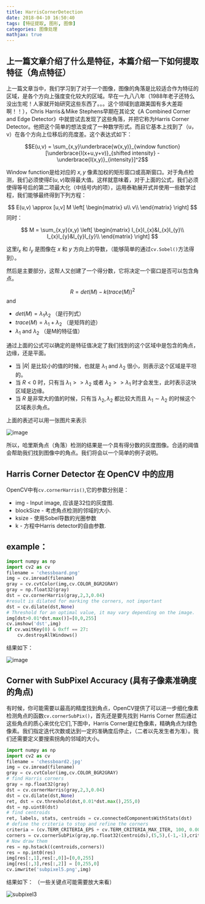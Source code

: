 ```yaml
---
title: HarrisCornerDetection
date: 2018-04-10 16:50:40
tags: [特征提取, 图形, 图像]
categories: 图像处理
mathjax: true
---
```

## 上一篇文章介绍了什么是特征，本篇介绍一下如何提取特征（角点特征）
上一篇文章当中，我们学习到了对于一个图像，图像的角落是比较适合作为特征的区域，是各个方向上强度变化较大的区域。早在一九八八年（1988年老子还特么没出生呢！人家就开始研究这些东西了。。。这个领域到底跟美国有多大差距啊！！），Chris Harris＆Mike Stephens早期在其论文《A Combined Corner and Edge Detector》中就尝试去发现了这些角落，并把它称为Harris Corner Detector。他把这个简单的想法变成了一种数学形式。而且它基本上找到了（u，v）在各个方向上位移后的亮度差。这个表达式如下：

$$E(u,v) = \sum_{x,y}\underbrace{w(x,y)}_{window function}[\underbrace{I(x+u,y+v)}_{shifted intensity} - \underbrace{I(x,y)}_{intensity}]^2$$

Window function是给对应的 $x,y$ 像素加权的矩形窗口或高斯窗口。对于角点检测，我们必须使得$E(u,v)$取得最大值。这样就意味着，对于上面的公式，我们必须使得等号后的第二项最大化（中括号内的项），运用泰勒展开式并使用一些数学过程，我们能够最终得到下列方程：

$$
E(u,v) \approx [u,v] M
\left[
 \begin{matrix}
   u\\
   v\\
  \end{matrix}
\right]
$$
同时：

$$
M = \sum_{x,y}(x,y)
\left[
 \begin{matrix}
   I_{x}I_{x}&I_{x}I_{y}\\
   I_{x}I_{y}&I_{y}I_{y}\\
  \end{matrix}
\right]
$$

这里$I_{x}$ 和 $I_{y}$ 是图像在 $x$ 和 $y$ 方向上的导数，（能够简单的通过``cv.Sobel()``方法得到）。

然后是主要部分，这帮人又创建了一个得分数，它将决定一个窗口是否可以包含角点。

$$
R = det(M) - k(trace(M))^2
$$
and
* $det(M) = \lambda_{1}\lambda_{2}$  （是行列式）
* $trace(M) = \lambda_{1} + \lambda_{2}$ （是矩阵的迹）
* $\lambda_{1}$ and $\lambda_{2}$ （是M的特征值）

通过上面的公式可以确定的是特征值决定了我们找到的这个区域中是包含的角点，边缘，还是平面。

* 当 $|R|$ 是比较小的值的时候，也就是 $\lambda_{1}$ and $\lambda_{2}$ 很小，则表示这个区域是平坦的。
* 当 $R < 0$ 时，只有当 $\lambda_{1} >> \lambda_{2}$ 或者 $\lambda_{2} >> \lambda_{1}$ 时才会发生，此时表示这块区域是边缘。
* 当 $R$ 是非常大的值的时候，只有当 $\lambda_{2}, \lambda_{2}$ 都比较大而且 $\lambda_{1}\sim\lambda_{2}$ 的时候这个区域表示角点。

上面的表述可以用一张图片来表示

![image](./harris_region.jpg)

所以，哈里斯角点（角落）检测的结果是一个具有得分数的灰度图像。合适的阈值会帮助我们找到图像中的角点。我们将会以一个简单的例子说明。

## Harris Corner Detector 在 OpenCV 中的应用

OpenCV中有``cv.cornerHarris()``,它的参数分别是：
* img - Input image, 应该是32位的灰度图.
* blockSize - 考虑角点检测的邻域的大小.
* ksize - 使用Sobel导数的光圈参数
* k - 方程中Harris detector的自由参数.

## example：
```python
import numpy as np
import cv2 as cv
filename = 'chessboard.png'
img = cv.imread(filename)
gray = cv.cvtColor(img,cv.COLOR_BGR2GRAY)
gray = np.float32(gray)
dst = cv.cornerHarris(gray,2,3,0.04)
#result is dilated for marking the corners, not important
dst = cv.dilate(dst,None)
# Threshold for an optimal value, it may vary depending on the image.
img[dst>0.01*dst.max()]=[0,0,255]
cv.imshow('dst',img)
if cv.waitKey(0) & 0xff == 27:
    cv.destroyAllWindows()
```

结果如下：

![image](./harris_result.jpg)

## Corner with SubPixel Accuracy (具有子像素准确度的角点)
有时候，你可能需要以最高的精度找到角点，OpenCV提供了可以进一步细化像素检测角点的函数``cv.cornerSubPix()``，首先还是要先找到 Harris Corner 然后通过这些角点的质心来优化它们,下图中，Harris Corner是红色像素，精确角点为绿色像素。我们指定迭代次数或达到一定的准确度后停止，（二者以先发生者为准）。我们还需要定义要搜索拐角的邻域的大小。
```python
import numpy as np
import cv2 as cv
filename = 'chessboard2.jpg'
img = cv.imread(filename)
gray = cv.cvtColor(img,cv.COLOR_BGR2GRAY)
# find Harris corners
gray = np.float32(gray)
dst = cv.cornerHarris(gray,2,3,0.04)
dst = cv.dilate(dst,None)
ret, dst = cv.threshold(dst,0.01*dst.max(),255,0)
dst = np.uint8(dst)
# find centroids
ret, labels, stats, centroids = cv.connectedComponentsWithStats(dst)
# define the criteria to stop and refine the corners
criteria = (cv.TERM_CRITERIA_EPS + cv.TERM_CRITERIA_MAX_ITER, 100, 0.001)
corners = cv.cornerSubPix(gray,np.float32(centroids),(5,5),(-1,-1),criteria)
# Now draw them
res = np.hstack((centroids,corners))
res = np.int0(res)
img[res[:,1],res[:,0]]=[0,0,255]
img[res[:,3],res[:,2]] = [0,255,0]
cv.imwrite('subpixel5.png',img)

```

结果如下： （一些关键点可能需要放大来看）

![subpixel3](./subpixel3.png)